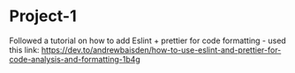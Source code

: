 # Project-1

Followed a tutorial on how to add Eslint + prettier for code formatting - used this link: https://dev.to/andrewbaisden/how-to-use-eslint-and-prettier-for-code-analysis-and-formatting-1b4g
